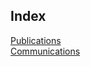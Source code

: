 ## Index
[Publications](https://dtraore97.github.io/publications) \
[Communications](https://dtraore97.github.io/communications)
